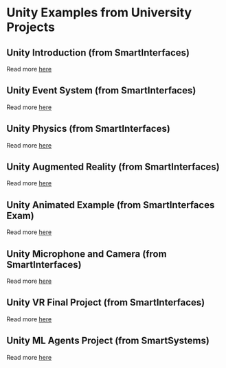 # Unity Examples from University Projects

## Unity Introduction           (from SmartInterfaces)
Read more [here](./Unity01_Intro/README.md)
## Unity Event System           (from SmartInterfaces)
Read more [here](./Unity02_Events/README.md)
## Unity Physics                (from SmartInterfaces)
Read more [here](./Unity03_Physics/README.md)
## Unity Augmented Reality      (from SmartInterfaces)
Read more [here](./Unity04_AR/README.md)
## Unity Animated Example       (from SmartInterfaces Exam)
Read more [here](./Unity05_AnimatedExample/README.md)
## Unity Microphone and Camera  (from SmartInterfaces)
Read more [here](./Unity05_MicrophoneCamera/README.md)
## Unity VR Final Project       (from SmartInterfaces)
Read more [here](./Unity06_VR_Project/README.md)
## Unity ML Agents Project      (from SmartSystems)
Read more [here](./Unity07_MLAgents/README.md) 